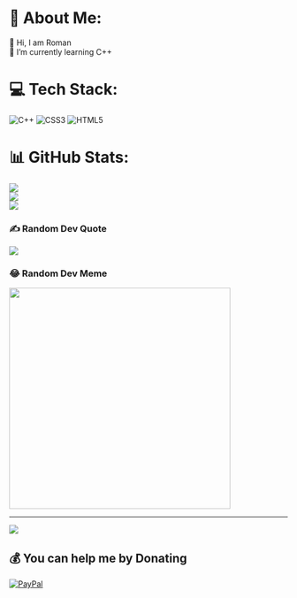 # 💫 About Me:
👋 Hi, I am Roman<br>🌱 I’m currently learning C++<br>


# 💻 Tech Stack:
![C++](https://img.shields.io/badge/c++-%2300599C.svg?style=flat&logo=c%2B%2B&logoColor=white) ![CSS3](https://img.shields.io/badge/css3-%231572B6.svg?style=flat&logo=css3&logoColor=white) ![HTML5](https://img.shields.io/badge/html5-%23E34F26.svg?style=flat&logo=html5&logoColor=white)
# 📊 GitHub Stats:
![](https://github-readme-stats.vercel.app/api?username=gitbyways&theme=radical&hide_border=false&include_all_commits=true&count_private=false)<br/>
![](https://github-readme-streak-stats.herokuapp.com/?user=gitbyways&theme=radical&hide_border=false)<br/>
![](https://github-readme-stats.vercel.app/api/top-langs/?username=gitbyways&theme=radical&hide_border=false&include_all_commits=true&count_private=false&layout=compact)

### ✍️ Random Dev Quote
![](https://quotes-github-readme.vercel.app/api?type=horizontal&theme=radical)

### 😂 Random Dev Meme
<img src='https://randommeme-five.vercel.app/' style="height: 400px;"/>

---
[![](https://visitcount.itsvg.in/api?id=gitbyways&icon=0&color=4)](https://visitcount.itsvg.in)

  ## 💰 You can help me by Donating
  [![PayPal](https://img.shields.io/badge/PayPal-00457C?style=for-the-badge&logo=paypal&logoColor=white)](https://paypal.me/rvppways@gmail.com) 

  
<!-- Proudly created with GPRM ( https://gprm.itsvg.in ) -->


<!---
gitbyways/gitbyways is a ✨ special ✨ repository because its `README.md` (this file) appears on your GitHub profile.
You can click the Preview link to take a look at your changes.
--->
